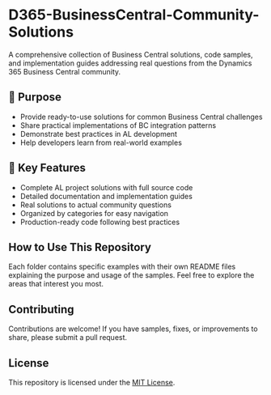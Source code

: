 # D365-BusinessCentral-Community-Solutions
A comprehensive collection of Business Central solutions, code samples, and implementation guides addressing real questions from the Dynamics 365 Business Central community.

## 🎯 Purpose

- Provide ready-to-use solutions for common Business Central challenges
- Share practical implementations of BC integration patterns
- Demonstrate best practices in AL development
- Help developers learn from real-world examples

## 🌟 Key Features

- Complete AL project solutions with full source code
- Detailed documentation and implementation guides
- Real solutions to actual community questions
- Organized by categories for easy navigation
- Production-ready code following best practices


## How to Use This Repository

Each folder contains specific examples with their own README files explaining the purpose and usage of the samples. Feel free to explore the areas that interest you most.

## Contributing

Contributions are welcome! If you have samples, fixes, or improvements to share, please submit a pull request.

## License

This repository is licensed under the [MIT License](LICENSE).
